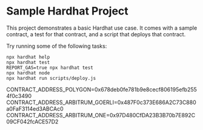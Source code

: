 # Sample Hardhat Project

This project demonstrates a basic Hardhat use case. It comes with a sample contract, a test for that contract, and a script that deploys that contract.

Try running some of the following tasks:

```shell
npx hardhat help
npx hardhat test
REPORT_GAS=true npx hardhat test
npx hardhat node
npx hardhat run scripts/deploy.js
```

CONTRACT_ADDRESS_POLYGON=0x678deb0fe781b9e8cecf806195efb2554f0c3490
CONTRACT_ADDRESS_ARBITRUM_GOERLI=0x487F0c373E686A2C73C880a0FaF3114ed3ABCAc0
CONTRACT_ADDRESS_ARBITRUM_ONE=0x97D480CfDA23B3B70b7E892C09CF042fcACE57D2
